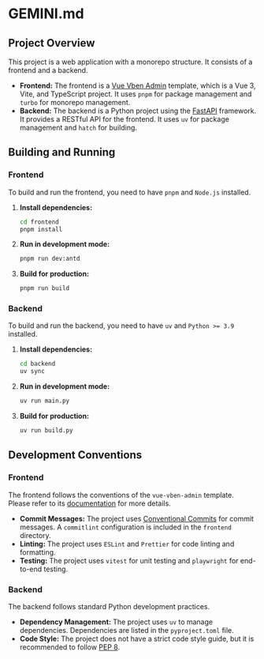 # GEMINI.md

## Project Overview

This project is a web application with a monorepo structure. It consists of a frontend and a backend.

- **Frontend:** The frontend is a [Vue Vben Admin](https://github.com/vbenjs/vue-vben-admin) template, which is a Vue 3, Vite, and TypeScript project. It uses `pnpm` for package management and `turbo` for monorepo management.
- **Backend:** The backend is a Python project using the [FastAPI](https://fastapi.tiangolo.com/) framework. It provides a RESTful API for the frontend. It uses `uv` for package management and `hatch` for building.

## Building and Running

### Frontend

To build and run the frontend, you need to have `pnpm` and `Node.js` installed.

1. **Install dependencies:**

   ```bash
   cd frontend
   pnpm install
   ```
2. **Run in development mode:**

   ```bash
   pnpm run dev:antd
   ```
3. **Build for production:**

   ```bash
   pnpm run build
   ```

### Backend

To build and run the backend, you need to have `uv` and `Python >= 3.9` installed.

1. **Install dependencies:**

   ```bash
   cd backend
   uv sync
   ```
2. **Run in development mode:**

   ```bash
   uv run main.py
   ```
3. **Build for production:**

   ```bash
   uv run build.py
   ```

## Development Conventions

### Frontend

The frontend follows the conventions of the `vue-vben-admin` template. Please refer to its [documentation](https://doc.vben.pro/) for more details.

- **Commit Messages:** The project uses [Conventional Commits](https://www.conventionalcommits.org/) for commit messages. A `commitlint` configuration is included in the `frontend` directory.
- **Linting:** The project uses `ESLint` and `Prettier` for code linting and formatting.
- **Testing:** The project uses `vitest` for unit testing and `playwright` for end-to-end testing.

### Backend

The backend follows standard Python development practices.

- **Dependency Management:** The project uses `uv` to manage dependencies. Dependencies are listed in the `pyproject.toml` file.
- **Code Style:** The project does not have a strict code style guide, but it is recommended to follow [PEP 8](https://www.python.org/dev/peps/pep-0008/).
